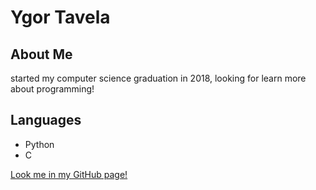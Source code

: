# Ygor Tavela

## About Me
started my computer science graduation in 2018, looking for learn more about programming!

## Languages

- Python
- C

[Look me in my GitHub page!](https://github.com/ytavela)
